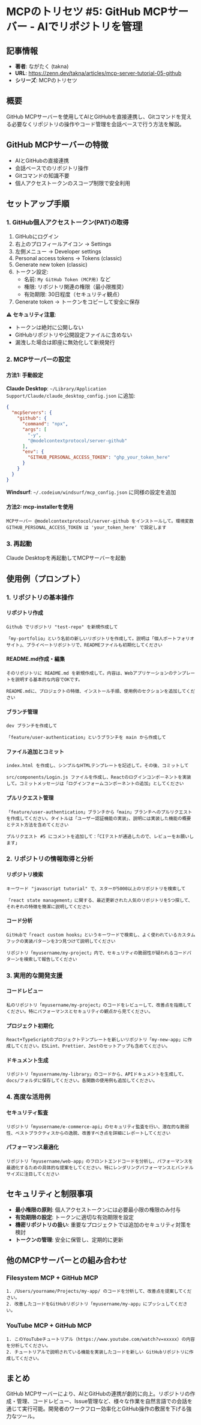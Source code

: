# MCPのトリセツ #5: GitHub MCPサーバー - AIでリポジトリを管理

## 記事情報
- **著者**: ながたく (takna)
- **URL**: https://zenn.dev/takna/articles/mcp-server-tutorial-05-github
- **シリーズ**: MCPのトリセツ

## 概要
GitHub MCPサーバーを使用してAIとGitHubを直接連携し、Gitコマンドを覚える必要なくリポジトリの操作やコード管理を会話ベースで行う方法を解説。

## GitHub MCPサーバーの特徴
- AIとGitHubの直接連携
- 会話ベースでのリポジトリ操作
- Gitコマンドの知識不要
- 個人アクセストークンのスコープ制限で安全利用

## セットアップ手順

### 1. GitHub個人アクセストークン(PAT)の取得
1. GitHubにログイン
2. 右上のプロフィールアイコン → Settings
3. 左側メニュー → Developer settings
4. Personal access tokens → Tokens (classic)
5. Generate new token (classic)
6. トークン設定:
   - 名前: `My GitHub Token (MCP用)` など
   - 権限: リポジトリ関連の権限（最小限推奨）
   - 有効期限: 30日程度（セキュリティ観点）
7. Generate token → トークンをコピーして安全に保存

**⚠️ セキュリティ注意**: 
- トークンは絶対に公開しない
- GitHubリポジトリや公開設定ファイルに含めない
- 漏洩した場合は即座に無効化して新規発行

### 2. MCPサーバーの設定

#### 方法1: 手動設定

**Claude Desktop**:
`~/Library/Application Support/Claude/claude_desktop_config.json` に追加:

```json
{
  "mcpServers": {
    "github": {
      "command": "npx",
      "args": [
        "-y",
        "@modelcontextprotocol/server-github"
      ],
      "env": {
        "GITHUB_PERSONAL_ACCESS_TOKEN": "ghp_your_token_here"
      }
    }
  }
}
```

**Windsurf**:
`~/.codeium/windsurf/mcp_config.json` に同様の設定を追加

#### 方法2: mcp-installerを使用
```
MCPサーバー @modelcontextprotocol/server-github をインストールして。環境変数 GITHUB_PERSONAL_ACCESS_TOKEN は 'your_token_here' で設定します
```

### 3. 再起動
Claude Desktopを再起動してMCPサーバーを起動

## 使用例（プロンプト）

### 1. リポジトリの基本操作

#### リポジトリ作成
```
Github でリポジトリ "test-repo" を新規作成して

「my-portfolio」という名前の新しいリポジトリを作成して。説明は「個人ポートフォリオサイト」、プライベートリポジトリで、READMEファイルも初期化してください
```

#### README.md作成・編集
```
そのリポジトリに README.md を新規作成して。内容は、Webアプリケーションのテンプレートを説明する基本的な内容でOKです。

README.mdに、プロジェクトの特徴、インストール手順、使用例のセクションを追加してください
```

#### ブランチ管理
```
dev ブランチを作成して

「feature/user-authentication」というブランチを main から作成して
```

#### ファイル追加とコミット
```
index.html を作成し、シンプルなHTMLテンプレートを記述して。その後、コミットして

src/components/Login.js ファイルを作成し、Reactのログインコンポーネントを実装して。コミットメッセージは「ログインフォームコンポーネントの追加」としてください
```

#### プルリクエスト管理
```
「feature/user-authentication」ブランチから「main」ブランチへのプルリクエストを作成してください。タイトルは「ユーザー認証機能の実装」、説明には実装した機能の概要とテスト方法を含めてください

プルリクエスト #5 にコメントを追加して：「CIテストが通過したので、レビューをお願いします」
```

### 2. リポジトリの情報取得と分析

#### リポジトリ検索
```
キーワード "javascript tutorial" で、スターが5000以上のリポジトリを検索して

「react state management」に関する、最近更新された人気のリポジトリを5つ探して、それぞれの特徴を簡潔に説明してください
```

#### コード分析
```
GitHubで「react custom hooks」というキーワードで検索し、よく使われているカスタムフックの実装パターンを3つ見つけて説明してください

リポジトリ「myusername/my-project」内で、セキュリティの脆弱性が疑われるコードパターンを検索して報告してください
```

### 3. 実用的な開発支援

#### コードレビュー
```
私のリポジトリ「myusername/my-project」のコードをレビューして、改善点を指摘してください。特にパフォーマンスとセキュリティの観点から見てください。
```

#### プロジェクト初期化
```
React+TypeScriptのプロジェクトテンプレートを新しいリポジトリ「my-new-app」に作成してください。ESLint、Prettier、Jestのセットアップも含めてください。
```

#### ドキュメント生成
```
リポジトリ「myusername/my-library」のコードから、APIドキュメントを生成して、docs/フォルダに保存してください。各関数の使用例も追加してください。
```

### 4. 高度な活用例

#### セキュリティ監査
```
リポジトリ「myusername/e-commerce-api」のセキュリティ監査を行い、潜在的な脆弱性、ベストプラクティスからの逸脱、改善すべき点を詳細にレポートしてください
```

#### パフォーマンス最適化
```
リポジトリ「myusername/web-app」のフロントエンドコードを分析し、パフォーマンスを最適化するための具体的な提案をしてください。特にレンダリングパフォーマンスとバンドルサイズに注目してください
```

## セキュリティと制限事項
- **最小権限の原則**: 個人アクセストークンには必要最小限の権限のみ付与
- **有効期限の設定**: トークンに適切な有効期限を設定
- **機密リポジトリの扱い**: 重要なプロジェクトでは追加のセキュリティ対策を検討
- **トークンの管理**: 安全に保管し、定期的に更新

## 他のMCPサーバーとの組み合わせ

### Filesystem MCP + GitHub MCP
```
1. /Users/yourname/Projects/my-app/ のコードを分析して、改善点を提案してください。
2. 改善したコードをGitHubリポジトリ「myusername/my-app」にプッシュしてください。
```

### YouTube MCP + GitHub MCP
```
1. このYouTubeチュートリアル（https://www.youtube.com/watch?v=xxxxx）の内容を分析してください。
2. チュートリアルで説明されている機能を実装したコードを新しい GitHubリポジトリに作成してください。
```

## まとめ
GitHub MCPサーバーにより、AIとGitHubの連携が劇的に向上。リポジトリの作成・管理、コードレビュー、Issue管理など、様々な作業を自然言語での会話を通じて実行可能。開発者のワークフロー効率化とGitHub操作の敷居を下げる強力なツール。